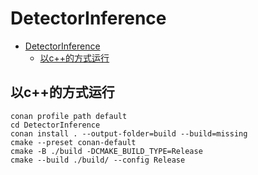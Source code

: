 # DetectorInference

- [DetectorInference](#detectorinference)
  - [以c++的方式运行](#以c的方式运行)

## 以c++的方式运行
```
conan profile path default
cd DetectorInference
conan install . --output-folder=build --build=missing
cmake --preset conan-default
cmake -B ./build -DCMAKE_BUILD_TYPE=Release
cmake --build ./build/ --config Release
```